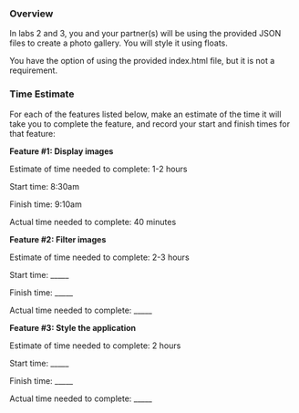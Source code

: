 ### Overview 

In labs 2 and 3, you and your partner(s) will be using the provided JSON files to create a photo gallery. You will style it using floats.

You have the option of using the provided index.html file, but it is not a requirement.

### Time Estimate

For each of the features listed below, make an estimate of the time it will take you to complete the feature, and record your start and finish times for that feature:

**Feature #1: Display images**

Estimate of time needed to complete: 1-2 hours

Start time: 8:30am

Finish time: 9:10am

Actual time needed to complete: 40 minutes

**Feature #2: Filter images**

Estimate of time needed to complete: 2-3 hours

Start time: _____

Finish time: _____

Actual time needed to complete: _____

**Feature #3: Style the application**

Estimate of time needed to complete: 2 hours

Start time: _____

Finish time: _____

Actual time needed to complete: _____
